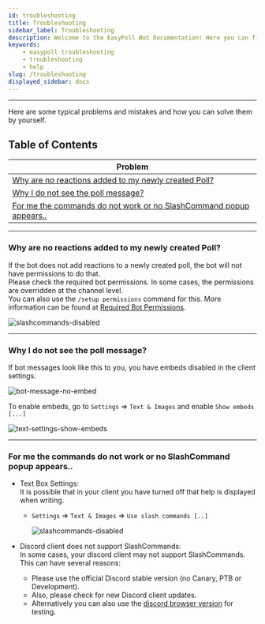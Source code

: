 ```yaml
---
id: troubleshooting
title: Troubleshooting
sidebar_label: Troubleshooting
description: Welcome to the EasyPoll Bot Documentation! Here you can find a lot of useful information.
keywords:
    - easypoll troubleshooting
    - troubleshooting
    - help
slug: /troubleshooting
displayed_sidebar: docs
---
```


---

Here are some typical problems and mistakes and how you can solve them by yourself.

## Table of Contents
| Problem                                                                                                                                 |
|-----------------------------------------------------------------------------------------------------------------------------------------|
| [Why are no reactions added to my newly created Poll?](#why-are-no-reactions-added-to-my-newly-created-poll)                            |
| [Why I do not see the poll message?](#why-i-do-not-see-the-poll-message)                                                                |
| [For me the commands do not work or no SlashCommand popup appears..](#for-me-the-commands-do-not-work-or-no-slashcommand-popup-appears) |

---

### Why are no reactions added to my newly created Poll?
If the bot does not add reactions to a newly created poll, the bot will not have permissions to do that.  
Please check the required bot permissions. In some cases, the permissions are overridden at the channel level.  
You can also use the `/setup permissions` command for this. More information can be found at [Required Bot Permissions](/permissions/required-bot-permissions.md).

![slashcommands-disabled](/images/troubleshooting/setup-permissions.png)

---

### Why I do not see the poll message?
If bot messages look like this to you, you have embeds disabled in the client settings.

![bot-message-no-embed](/images/troubleshooting/bot-message-no-embed.png)

To enable embeds, go to `Settings` => `Text & Images` and enable `Show embeds [...]`

![text-settings-show-embeds](/images/troubleshooting/text-settings-show-embeds.png)

---

### For me the commands do not work or no SlashCommand popup appears..
- Text Box Settings:  
  It is possible that in your client you have turned off that help is displayed when writing.
  - `Settings` => `Text & Images` => `Use slash commands [..]`

    ![slashcommands-disabled](/images/troubleshooting/slashcommands-disabled.png)

- Discord client does not support SlashCommands:  
  In some cases, your discord client may not support SlashCommands. This can have several reasons:
  - Please use the official Discord stable version (no Canary, PTB or Development).
  - Also, please check for new Discord client updates.
  - Alternatively you can also use the [discord browser version](https://discord.com/app) for testing.